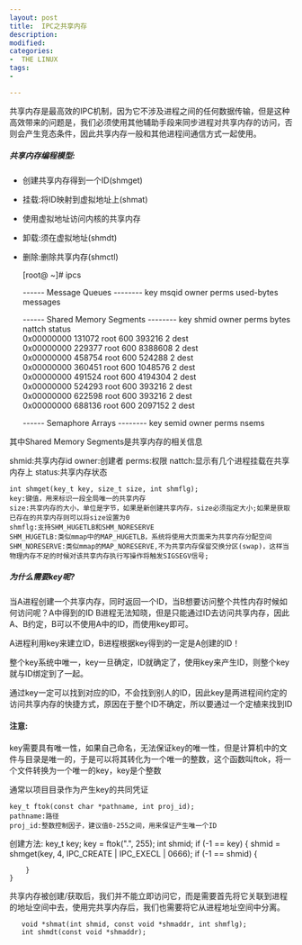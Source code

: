 ```yaml
---
layout: post
title:  IPC之共享内存
description: 
modified: 
categories: 
-  THE LINUX
tags:
- 

---
```

共享内存是最高效的IPC机制，因为它不涉及进程之间的任何数据传输，但是这种高效带来的问题是，我们必须使用其他辅助手段来同步进程对共享内存的访问，否则会产生竞态条件，因此共享内存一般和其他进程间通信方式一起使用。


##### 共享内存编程模型:

* 创建共享内存得到一个ID(shmget)
* 挂载:将ID映射到虚拟地址上(shmat)
* 使用虚拟地址访问内核的共享内存
* 卸载:须在虚拟地址(shmdt)
* 删除:删除共享内存(shmctl)




	[root@ ~]# ipcs                                                                                                      
	
	------ Message Queues --------
	key        msqid      owner      perms      used-bytes   messages    
	
	------ Shared Memory Segments --------
	key        shmid      owner      perms      bytes      nattch     status      
	0x00000000 131072     root       600        393216     2          dest         
	0x00000000 229377     root       600        8388608    2          dest         
	0x00000000 458754     root       600        524288     2          dest         
	0x00000000 360451     root       600        1048576    2          dest         
	0x00000000 491524     root       600        4194304    2          dest         
	0x00000000 524293     root       600        393216     2          dest         
	0x00000000 622598     root       600        393216     2          dest         
	0x00000000 688136     root       600        2097152    2          dest         
	
	------ Semaphore Arrays --------
	key        semid      owner      perms      nsems     




其中Shared Memory Segments是共享内存的相关信息

shmid:共享内存id
owner:创建者
perms:权限
nattch:显示有几个进程挂载在共享内存上
status:共享内存状态



	int shmget(key_t key, size_t size, int shmflg);
	key:键值，用来标识一段全局唯一的共享内存
	size:共享内存的大小，单位是字节，如果是新创建共享内存，size必须指定大小;如果是获取已存在的共享内存则可以将size设置为0
	shmflg:支持SHM_HUGETLB和SHM_NORESERVE
	SHM_HUGETLB:类似mmap中的MAP_HUGETLB，系统将使用大页面来为共享内存分配空间
	SHM_NORESERVE:类似mmap的MAP_NORESERVE,不为共享内存保留交换分区(swap)，这样当物理内存不足的时候对该共享内存执行写操作将触发SIGSEGV信号;
	

##### 为什么需要key呢?
当A进程创建一个共享内存，同时返回一个ID，当B想要访问整个共性内存时候如何访问呢？A中得到的ID B进程无法知晓，但是只能通过ID去访问共享内存，因此A、B约定，B可以不使用A中的ID，而使用key即可。

A进程利用key来建立ID，B进程根据key得到的一定是A创建的ID！

整个key系统中唯一，key一旦确定，ID就确定了，使用key来产生ID，则整个key就与ID绑定到了一起。

通过key一定可以找到对应的ID，不会找到别人的ID，因此key是两进程间约定的访问共享内存的快捷方式，原因在于整个ID不确定，所以要通过一个定植来找到ID

#### 注意:
key需要具有唯一性，如果自己命名，无法保证key的唯一性，但是计算机中的文件与目录是唯一的，于是可以将其转化为一个唯一的整数，这个函数叫ftok，将一个文件转换为一个唯一的key，key是个整数

通常以项目目录作为产生key的共同凭证



	key_t ftok(const char *pathname, int proj_id);
	pathname:路径
	proj_id:整数控制因子，建议值0-255之间，用来保证产生唯一个ID


创建方法:
	key_t key;
	key = ftok(".", 255);
	int shmid;
	if (-1 == key) {
		shmid = shmget(key, 4, IPC_CREATE | IPC_EXECL | 0666);
		if (-1 == shmid) {
			
		}
	}
	
	
共享内存被创建/获取后，我们并不能立即访问它，而是需要首先将它关联到进程的地址空间中去，使用完共享内存后，我们也需要将它从进程地址空间中分离。

       void *shmat(int shmid, const void *shmaddr, int shmflg);
       int shmdt(const void *shmaddr);
	




